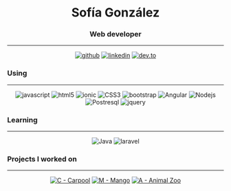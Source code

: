<h1 align="center">Sofía González</h1>
<h3 align="center">Web developer</h3>

<hr>

<p align="center">
  <a href="#"><img src="https://img.shields.io/badge/GitHub-100000?style=for-the-badge&logo=github&logoColor=white" alt="github"></a>
  <a href="https://www.linkedin.com/in/sofiagonzaloc/"><img src="https://img.shields.io/badge/LinkedIn-0077B5?style=for-the-badge&logo=linkedin&logoColor=white" alt="linkedin"></a>
  <a href="https://dev.to/sofiagonzaloc"><img src="https://img.shields.io/badge/dev.to-0A0A0A?style=for-the-badge&logo=dev.to&logoColor=white" alt="dev.to"></a>


</p>

<h3 align="left">Using</h3>
<hr>
<p align="center">
<img src="https://img.shields.io/badge/JavaScript-F7DF1E?style=for-the-badge&logo=javascript&logoColor=black" alt="javascript">
<img src="https://img.shields.io/badge/HTML5-E34F26?style=for-the-badge&logo=html5&logoColor=white" alt="html5">
<img src="https://img.shields.io/badge/Ionic-3880FF?style=for-the-badge&logo=ionic&logoColor=white" alt="ionic">
<img src="https://img.shields.io/badge/CSS3-1572B6?style=for-the-badge&logo=css3&logoColor=white" alt="CSS3">
<img src="https://img.shields.io/badge/Bootstrap-563D7C?style=for-the-badge&logo=bootstrap&logoColor=white" alt="bootstrap">
<img src="https://img.shields.io/badge/Angular-DD0031?style=for-the-badge&logo=angular&logoColor=white" alt="Angular">
<img src="https://img.shields.io/badge/Node.js-339933?style=for-the-badge&logo=nodedotjs&logoColor=white" alt="Nodejs">
<img src="https://img.shields.io/badge/PostgreSQL-316192?style=for-the-badge&logo=postgresql&logoColor=white" alt="Postresql">
<img src="https://img.shields.io/badge/jQuery-0769AD?style=for-the-badge&logo=jquery&logoColor=white" alt="jquery">

</p>

<h3 align="left">Learning</h3>
<hr>
<p align="center">
<img src="https://img.shields.io/badge/Java-ED8B00?style=for-the-badge&logo=java&logoColor=white" alt="Java">
<img src="https://img.shields.io/badge/Laravel-FF2D20?style=for-the-badge&logo=laravel&logoColor=white" alt="laravel">
</p>

<h3 align="left">Projects I worked on</h3>
<hr>
<p align="center">
<a href="https://github.com/Carpooll"><img src="https://img.shields.io/badge/C-Carpool-1880a6" alt="C - Carpool"></a>
<a href="https://github.com/SofiaGonzaloC/Mango"><img src="https://img.shields.io/badge/M-Mango-f7630c" alt="M - Mango"></a>
<a href="github.com/SofiaGonzaloC/animal-zoo"><img src="https://img.shields.io/badge/A-Animal_Zoo-bad80a" alt="A - Animal Zoo"></a>
</p>
